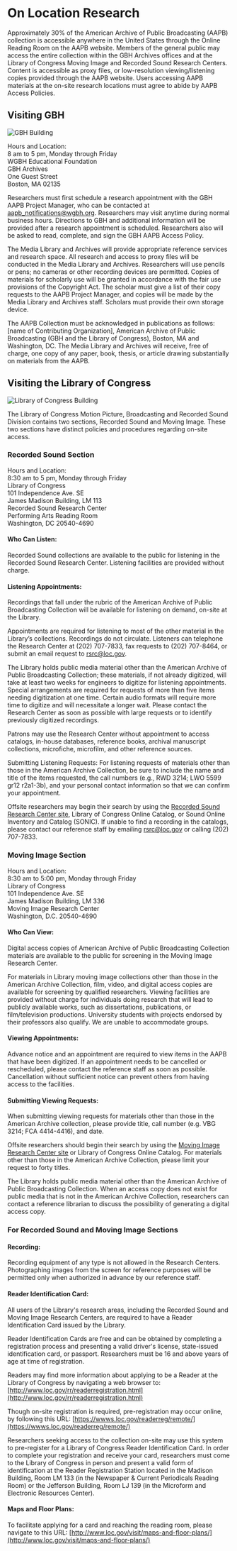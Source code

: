 # On Location Research

Approximately 30% of the American Archive of Public Broadcasting (AAPB) collection is accessible anywhere in the United States through the Online Reading Room on the AAPB website. Members of the general public may access the entire collection within the GBH Archives offices and at the Library of Congress Moving Image and Recorded Sound Research Centers. Content is accessible as proxy files, or low-resolution viewing/listening copies provided through the AAPB website. Users accessing AAPB materials at the on-site research locations must agree to abide by AAPB Access Policies.

## Visiting GBH

![GBH Building](https://s3.amazonaws.com/americanarchive.org/on-location/wgbh-exterior.jpg "Courtesy of GBH")

Hours and Location:<br/>
8 am to 5 pm, Monday through Friday<br/>
WGBH Educational Foundation<br/>
GBH Archives<br/>
One Guest Street<br/>
Boston, MA 02135<br/>

Researchers must first schedule a research appointment with the GBH AAPB Project Manager, who can be contacted at aapb_notifications@wgbh.org. Researchers may visit anytime during normal business hours. Directions to GBH and additional information will be provided after a research appointment is scheduled. Researchers also will be asked to read, complete, and sign the GBH AAPB Access Policy.

The Media Library and Archives will provide appropriate reference services and research space. All research and access to proxy files will be conducted in the Media Library and Archives. Researchers will use pencils or pens; no cameras or other recording devices are permitted. Copies of materials for scholarly use will be granted in accordance with the fair use provisions of the Copyright Act. The scholar must give a list of their copy requests to the AAPB Project Manager, and copies will be made by the Media Library and Archives staff. Scholars must provide their own storage device.

The AAPB Collection must be acknowledged in publications as follows: [name of Contributing Organization], American Archive of Public Broadcasting (GBH and the Library of Congress), Boston, MA and Washington, DC. The Media Library and Archives will receive, free of charge, one copy of any paper, book, thesis, or article drawing substantially on materials from the AAPB.

## Visiting the Library of Congress

![Library of Congress Building](https://s3.amazonaws.com/americanarchive.org/on-location/library-exterior.jpg "Courtesy of the Library of Congress")

The Library of Congress Motion Picture, Broadcasting and Recorded Sound Division contains two sections, Recorded Sound and Moving Image. These two sections have distinct policies and procedures regarding on-site access.

### Recorded Sound Section
Hours and Location:<br/>
8:30 am to 5 pm, Monday through Friday<br/>
Library of Congress<br/>
101 Independence Ave. SE<br/>
James Madison Building, LM 113<br/>
Recorded Sound Research Center<br/>
Performing Arts Reading Room<br/>
Washington, DC 20540-4690<br/>

#### Who Can Listen:

Recorded Sound collections are available to the public for listening in the Recorded Sound Research Center. Listening facilities are provided without charge.

#### Listening Appointments:
Recordings that fall under the rubric of the American Archive of Public Broadcasting Collection will be available for listening on demand, on-site at the Library.

Appointments are required for listening to most of the other material in the Library’s collections. Recordings do not circulate. Listeners can telephone the Research Center at (202) 707-7833, fax requests to (202) 707-8464, or submit an email request to rsrc@loc.gov.

The Library holds public media material other than the American Archive of Public Broadcasting Collection; these materials, if not already digitized, will take at least two weeks for engineers to digitize for listening appointments. Special arrangements are required for requests of more than five items needing digitization at one time. Certain audio formats will require more time to digitize and will necessitate a longer wait. Please contact the Research Center as soon as possible with large requests or to identify previously digitized recordings.

Patrons may use the Research Center without appointment to access catalogs, in-house databases, reference books, archival manuscript collections, microfiche, microfilm, and other reference sources.

Submitting Listening Requests:
For listening requests of materials other than those in the American Archive Collection, be sure to include the name and title of the items requested, the call numbers (e.g., RWD 3214; LWO 5599 gr12 r2a1-3b), and your personal contact information so that we can confirm your appointment.

Offsite researchers may begin their search by using the [Recorded Sound Research Center site](http://www.loc.gov/rr/record/), Library of Congress Online Catalog, or Sound Online Inventory and Catalog (SONIC). If unable to find a recording in the catalogs, please contact our reference staff by emailing rsrc@loc.gov or calling (202) 707-7833.

### Moving Image Section
Hours and Location:<br/>
8:30 am to 5:00 pm, Monday through Friday<br/>
Library of Congress<br/>
101 Independence Ave. SE<br/>
James Madison Building, LM 336<br/>
Moving Image Research Center<br/>
Washington, D.C. 20540-4690<br/>

#### Who Can View:
Digital access copies of American Archive of Public Broadcasting Collection materials are available to the public for screening in the Moving Image Research Center.

For materials in Library moving image collections other than those in the American Archive Collection, film, video, and digital access copies are available for screening by qualified researchers.  Viewing facilities are provided without charge for individuals doing research that will lead to publicly available works, such as dissertations, publications, or film/television productions.  University students with projects endorsed by their professors also qualify. We are unable to accommodate groups.

#### Viewing Appointments:

Advance notice and an appointment are required to view items in the AAPB that have been digitized.  If an appointment needs to be cancelled or rescheduled, please contact the reference staff as soon as possible.  Cancellation without sufficient notice can prevent others from having access to the facilities.

#### Submitting Viewing Requests:
When submitting viewing requests for materials other than those in the American Archive collection, please provide title, call number (e.g. VBG 3214; FCA 4414-4416), and date.

Offsite researchers should begin their search by using the [Moving Image Research Center site](http://www.loc.gov/rr/mopic/) or Library of Congress Online Catalog.  For materials other than those in the American Archive Collection, please limit your request to forty titles.

The Library holds public media material other than the American Archive of Public Broadcasting Collection. When an access copy does not exist for public media that is not in the American Archive Collection, researchers can contact a reference librarian to discuss the possibility of generating a digital access copy.

### For Recorded Sound and Moving Image Sections

#### Recording:
Recording equipment of any type is not allowed in the Research Centers. Photographing images from the screen for reference purposes will be permitted only when authorized in advance by our reference staff.

#### Reader Identification Card:
All users of the Library's research areas, including the Recorded Sound and Moving Image Research Centers, are required to have a Reader Identification Card issued by the Library.

Reader Identification Cards are free and can be obtained by completing a registration process and presenting a valid driver's license, state-issued identification card, or passport. Researchers must be 16 and above years of age at time of registration.

Readers may find more information about applying to be a Reader at the Library of Congress by navigating a web browser to: [http://www.loc.gov/rr/readerregistration.html](http://www.loc.gov/rr/readerregistration.html)

Though on-site registration is required, pre-registration may occur online, by following this URL: [https://wwws.loc.gov/readerreg/remote/](https://wwws.loc.gov/readerreg/remote/)

Researchers seeking access to the collection on-site may use this system to pre-register for a Library of Congress Reader Identification Card. In order to complete your registration and receive your card, researchers must come to the Library of Congress in person and present a valid form of identification at the Reader Registration Station located in the Madison Building, Room LM 133 (in the Newspaper & Current Periodicals Reading Room) or the Jefferson Building, Room LJ 139 (in the Microform and Electronic Resources Center).

#### Maps and Floor Plans:
To facilitate applying for a card and reaching the reading room, please navigate to this URL: [http://www.loc.gov/visit/maps-and-floor-plans/](http://www.loc.gov/visit/maps-and-floor-plans/)






